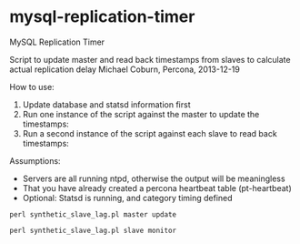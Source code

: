 mysql-replication-timer
=======================

MySQL Replication Timer

Script to update master and read back timestamps from slaves to calculate actual replication delay
Michael Coburn, Percona, 2013-12-19
  
How to use:
1. Update database and statsd information first
2. Run one instance of the script against the master to update the timestamps:
3. Run a second instance of the script against each slave to read back timestamps:

 
Assumptions:
* Servers are all running ntpd, otherwise the output will be meaningless
* That you have already created a percona heartbeat table (pt-heartbeat)
* Optional: Statsd is running, and category timing defined

`perl synthetic_slave_lag.pl master update`

`perl synthetic_slave_lag.pl slave monitor`
